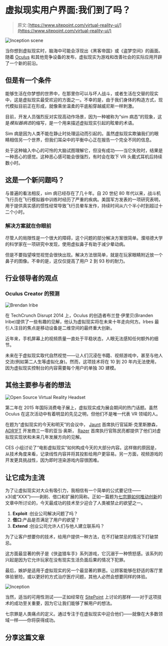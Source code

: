 # 虚拟现实用户界面:我们到了吗？

> 原文:[https://www.sitepoint.com/virtual-reality-ui/](https://www.sitepoint.com/virtual-reality-ui/)

![Inception scene](../Images/a7b7447ed7f7bbbfd28b1186b260a53e.png)

当你想到虚拟现实时，脑海中可能会浮现出《黑客帝国》或《盗梦空间》的画面。随着 [Oculus](https://www.oculus.com/) 和其他竞争设备的发布，虚拟现实为游戏和改善社会的实际应用开辟了一个新的前沿。

## 但是有一个条件

能够生活在你梦想的世界中，在那里你可以与坏人战斗，或者生活在交替的现实中，这是虚拟现实最受欢迎的方面之一。不幸的是，由于我们身体的构造方式，现代模拟目前正在形成，就像乘坐温柔的平底船穿越威尼斯一样刺激。

目前，开发人员强烈反对实现高动作场景，因为一种被称为“sim 病态”的现象，这是*模拟器病态*的缩写，是一个用来描述虚拟现实引起的眩晕的术语。

Sim 病是因为人类不能在静止时处理运动而引起的。虽然虚拟现实欺骗我们的眼睛相信另一个世界，但我们耳朵中的平衡中心正在报告一个完全不同的信息。

处于这种输入中心的可怜的大脑试图理解它，但没有成功——当它失败时，结果是一种恶心的感觉。这种恶心感可能会很强烈，有时会在取下 VR 头戴式耳机后持续数小时。

## 这是一个新问题吗？

与普遍的看法相反，sim 病已经存在了几十年。自 20 世纪 80 年代以来，战斗机飞行员在飞行模拟器中训练时经历了严重的疾病。美国军方发表的一项研究表明，用于提供真实感的惯性经常导致飞行员晕车发作，持续时间从六个半小时到超过十二个小时。

### 解决方案就在你眼前

尽管人的局限性是一个很大的障碍，这个问题的部分解决方案很简单。濮培德大学的科学家在一项研究中发现，使用虚拟鼻子有助于减少晕动病。

但是不要指望嗅觉视觉会很快出现。解决方法很简单，就是在玩家眼睛附近放一个鼻子的图像。不幸的是，这仅仅提高了用户 2 到 93 秒的耐力。

## 行业领导者的观点

### Oculus Creator 的预测

![Brendan Iribe](../Images/14464c405847283a99fd3a347a0d8c91.png)

在 TechCrunch Disrupt 2014 上，Oculus 的创造者布兰登·伊里贝(Branden Iribe)提供了一些有趣的见解，他认为虚拟现实将在未来十年走向何方。Irbes 最引人注目的焦点是移动设备是二维空间的最终重大创新。

近年来，手机屏幕上的视频质量一直处于平稳状态，人眼无法感知任何额外的细节。

未来在于虚拟现实取代自然视觉——让人们沉浸在书籍、视频游戏中，甚至与他人交流(例如第二人生等虚拟化身)。然而，这项技术将在 10 到 20 年内无法使用，因为虚拟现实控制台的内容需要每个用户的单独 3D 建模。

## 其他主要参与者的想法

![Open Source Virtual Reality Headset](../Images/039ecd30576532d655950340d35e6a44.png)

第二年在 2015 年国际消费电子展上，虚拟现实成为展会期间的热门话题。虽然 Oculus 在这次活动中有着明显的先见之明，但他们不是唯一代表 VR 领域的人。

在题为“虚拟现实的今天和明天”的会议中， [Jaunt](http://www.jauntvr.com/) 首席执行官延斯·克里斯滕森， [ADR1FT](http://adr1ft.com/) 开发商三一零的亚当·奥斯， [Razer](http://www.razerzone.com/osvr) 首席执行官陈民亮都提供了他们对虚拟现实现状和未来几年发展方向的见解。

CES 小组讨论了“电影虚拟现实”如何构成今天的大部分内容。这样做的原因是，从技术角度来看，记录线性内容并将其投影给用户更容易。另一方面，视频游戏的开发更具挑战性，因为即时渲染游戏内容很困难。

## 让它成为主流

为了让虚拟现实对大众有吸引力，我相信有一个简单的公式要记住——x3(或“XXX”)——剥削、借口和扩展的简称。正如一篇题为[七宗罪如何推动创新](http://charlescosta.net/2014/04/how-the-seven-deadly-sins-drive-innovaiton/)的文章中所讨论的，今天最成功的技术至少迎合了人类被禁止的欲望之一。

1.  **Exploit** :创业公司解决问题了吗？
2.  **借口**:产品是否满足了用户的欲望？
3.  **Extend** :创业公司允许人们与他人建立联系吗？

为了让客户想要你的技术，给用户提供一种方法，在不打破禁忌的情况下打破禁忌。

这方面最显著的例子是《侠盗猎车手》系列游戏，它沉溺于一种愤怒感。该系列的兴起是因为它允许玩家在没有现实生活负面后果的情况下犯罪。

最后，嫉妒是适用于虚拟现实的另一个最显著的罪恶。让顾客能够在舒适的客厅里体验冒险，或以更好的方式治疗医疗问题，其他人必然会想要同样的体验。

![Inception](../Images/1fb62cb157f13b9142dd00df3eb2528f.png)

当然，适当的可用性测试——正如经常在 [SitePoint](https://www.sitepoint.com/choosing-usability-tests-participants/) 上讨论的那样——对于这项技术的成功至关重要，因为它让我们能够了解用户的想法。

七宗罪是人类痛点的定义。通过专注于在虚拟现实中迎合他们——就像在大多数领域一样——你将获得成功。

## 分享这篇文章